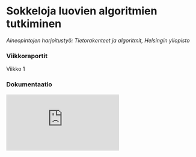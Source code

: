 # Sokkeloja luovien algoritmien tutkiminen
_Aineopintojen harjoitustyö: Tietorakenteet ja algoritmit, Helsingin yliopisto_


### Viikkoraportit

Viikko 1


### Dokumentaatio

![Määrittelydokumentti](https://github.com/KatjaKvintus/maze_generation/blob/main/dokumentaatio/M%C3%A4%C3%A4rittelydokumentti.md)
